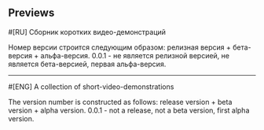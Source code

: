 ## Previews
#[RU]
Сборник коротких видео-демонстраций

Номер версии строится следующим образом: релизная версия + бета-версия + альфа-версия.
0.0.1 - не является релизной версией, не является бета-версией, первая альфа-версия.

---
#[ENG]
A collection of short-video-demonstrations

The version number is constructed as follows: release version + beta version + alpha version.
0.0.1 - not a release, not a beta version, first alpha version.
